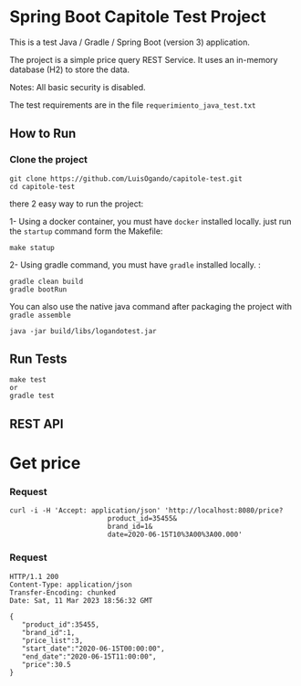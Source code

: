 # Spring Boot Capitole Test Project

This is a test  Java / Gradle / Spring Boot (version 3) application.

The project is a simple price query REST Service. It uses an in-memory database (H2) to store the data.

Notes: All basic security is disabled.

The test requirements are in the file `requerimiento_java_test.txt`


## How to Run

### Clone the project

    git clone https://github.com/LuisOgando/capitole-test.git
    cd capitole-test

there 2 easy way to run the project:

1- Using a docker container, you must have `docker` installed locally.
just run the  `startup` command form the Makefile:

	make statup

2- Using gradle command, you must have `gradle` installed locally. :

	gradle clean build
	gradle bootRun

You can also use the native java command after packaging the project with `gradle assemble`

```
java -jar build/libs/logandotest.jar
```

## Run Tests

    make test
    or
    gradle test

##  REST API

# Get price
### Request

    curl -i -H 'Accept: application/json' 'http://localhost:8080/price?
						    product_id=35455&
						    brand_id=1&
						    date=2020-06-15T10%3A00%3A00.000'

### Request

    HTTP/1.1 200
    Content-Type: application/json
    Transfer-Encoding: chunked
    Date: Sat, 11 Mar 2023 18:56:32 GMT
    
    {
       "product_id":35455,
       "brand_id":1,
       "price_list":3,
       "start_date":"2020-06-15T00:00:00",
       "end_date":"2020-06-15T11:00:00",
       "price":30.5
    }
    
